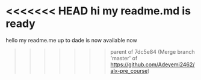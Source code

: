 <<<<<<< HEAD
hi
my readme.md is ready
=======
hello
my readme.me up to dade is now available now
>>>>>>> parent of 7dc5e84 (Merge branch 'master' of https://github.com/Adeyemi2462/alx-pre_course)

